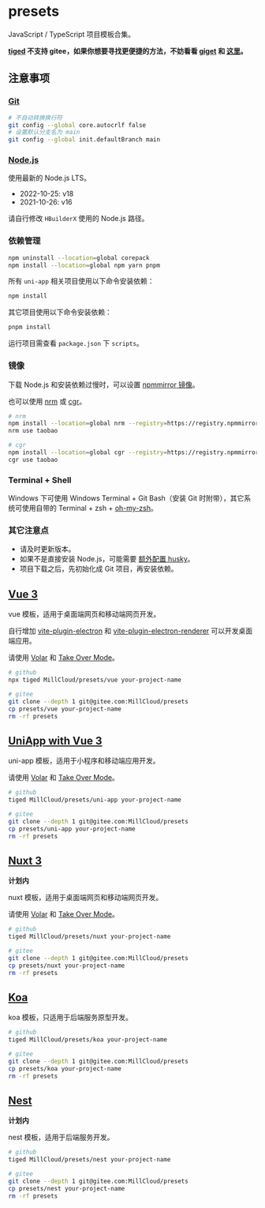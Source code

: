 # presets

JavaScript / TypeScript 项目模板合集。

**[tiged](https://github.com/tiged/tiged) 不支持 gitee，如果你想要寻找更便捷的方法，不妨看看 [giget](https://github.com/unjs/giget) 和 [这里](https://www.google.com/search?q=git+clone+subdirectory&oq=git+clone+subdirectory&ie=UTF-8)。**

## 注意事项

### [Git](https://git-scm.com/)

```sh
# 不自动转换换行符
git config --global core.autocrlf false
# 设置默认分支名为 main
git config --global init.defaultBranch main
```

### [Node.js](https://nodejs.org/)

使用最新的 Node.js LTS。

- 2022-10-25: v18
- 2021-10-26: v16

请自行修改 `HBuilderX` 使用的 Node.js 路径。

### 依赖管理

```sh
npm uninstall --location=global corepack
npm install --location=global npm yarn pnpm
```

所有 `uni-app` 相关项目使用以下命令安装依赖：

```sh
npm install
```

其它项目使用以下命令安装依赖：

```sh
pnpm install
```

运行项目需查看 `package.json` 下 `scripts`。

### 镜像

下载 Node.js 和安装依赖过慢时，可以设置 [npmmirror 镜像](https://npmmirror.com/)。

也可以使用 [nrm](https://github.com/Pana/nrm) 或 [cgr](https://github.com/daysai/cgr)。

```sh
# nrm
npm install --location=global nrm --registry=https://registry.npmmirror.com
nrm use taobao

# cgr
npm install --location=global cgr --registry=https://registry.npmmirror.com
cgr use taobao
```

### Terminal + Shell

Windows 下可使用 Windows Terminal + Git Bash（安装 Git 时附带），其它系统可使用自带的 Terminal + zsh + [oh-my-zsh](https://github.com/ohmyzsh/ohmyzsh/wiki)。

### 其它注意点

- 请及时更新版本。
- 如果不是直接安装 Node.js，可能需要 [额外配置 husky](https://typicode.github.io/husky/#/?id=troubleshoot)。
- 项目下载之后，先初始化成 Git 项目，再安装依赖。

## [Vue 3](https://vuejs.org/)

vue 模板，适用于桌面端网页和移动端网页开发。

自行增加 [vite-plugin-electron](https://github.com/electron-vite/vite-plugin-electron/tree/main/packages/electron) 和 [vite-plugin-electron-renderer](https://github.com/electron-vite/vite-plugin-electron/tree/main/packages/electron-renderer) 可以开发桌面端应用。

请使用 [Volar](https://github.com/johnsoncodehk/volar) 和 [Take Over Mode](https://github.com/johnsoncodehk/volar/discussions/471)。

```sh
# github
npx tiged MillCloud/presets/vue your-project-name

# gitee
git clone --depth 1 git@gitee.com:MillCloud/presets
cp presets/vue your-project-name
rm -rf presets
```

## [UniApp with Vue 3](https://uniapp.dcloud.io/)

uni-app 模板，适用于小程序和移动端应用开发。

请使用 [Volar](https://github.com/johnsoncodehk/volar) 和 [Take Over Mode](https://github.com/johnsoncodehk/volar/discussions/471)。

```sh
# github
tiged MillCloud/presets/uni-app your-project-name

# gitee
git clone --depth 1 git@gitee.com:MillCloud/presets
cp presets/uni-app your-project-name
rm -rf presets
```

## [Nuxt 3](https://v3.nuxtjs.org/)

**计划内**

nuxt 模板，适用于桌面端网页和移动端网页开发。

请使用 [Volar](https://github.com/johnsoncodehk/volar) 和 [Take Over Mode](https://github.com/johnsoncodehk/volar/discussions/471)。

```sh
# github
tiged MillCloud/presets/nuxt your-project-name

# gitee
git clone --depth 1 git@gitee.com:MillCloud/presets
cp presets/nuxt your-project-name
rm -rf presets
```

## [Koa](https://koajs.com)

koa 模板，只适用于后端服务原型开发。

```sh
# github
tiged MillCloud/presets/koa your-project-name

# gitee
git clone --depth 1 git@gitee.com:MillCloud/presets
cp presets/koa your-project-name
rm -rf presets
```

## [Nest](https://nestjs.com/)

**计划内**

nest 模板，适用于后端服务开发。

```sh
# github
tiged MillCloud/presets/nest your-project-name

# gitee
git clone --depth 1 git@gitee.com:MillCloud/presets
cp presets/nest your-project-name
rm -rf presets
```
